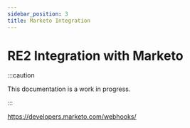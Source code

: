```yaml
---
sidebar_position: 3
title: Marketo Integration
---
```


# RE2 Integration with Marketo

:::caution

This documentation is a work in progress.

:::

https://developers.marketo.com/webhooks/
